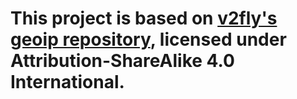 # This project is based on [v2fly's geoip repository](https://github.com/v2fly/geoip), licensed under Attribution-ShareAlike 4.0 International.
